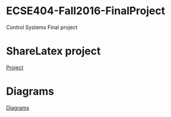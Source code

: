 # ECSE404-Fall2016-FinalProject
Control Systems Final project

# ShareLatex project
[Project](https://www.sharelatex.com/project/583ba962eaeba05c36e1e83d)

# Diagrams
[Diagrams](https://drive.google.com/drive/folders/0B3VG4mDUTWdISHFOUktXeloxWms?usp=sharing)
